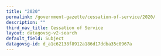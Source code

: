 ```yaml
---
title: "2020"
permalink: /government-gazette/cessation-of-service/2020/
description: ""
third_nav_title: Cessation of Service
layout: datagovsg-v2-search
default_field: Subject
datagovsg-id: d_a1c62138f8912a186d17ddba35c0967a
---
```


